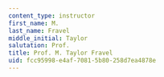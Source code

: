 ```yaml
---
content_type: instructor
first_name: M.
last_name: Fravel
middle_initial: Taylor
salutation: Prof.
title: Prof. M. Taylor Fravel
uid: fcc95998-e4af-7081-5b80-258d7ea4878e
---
```

